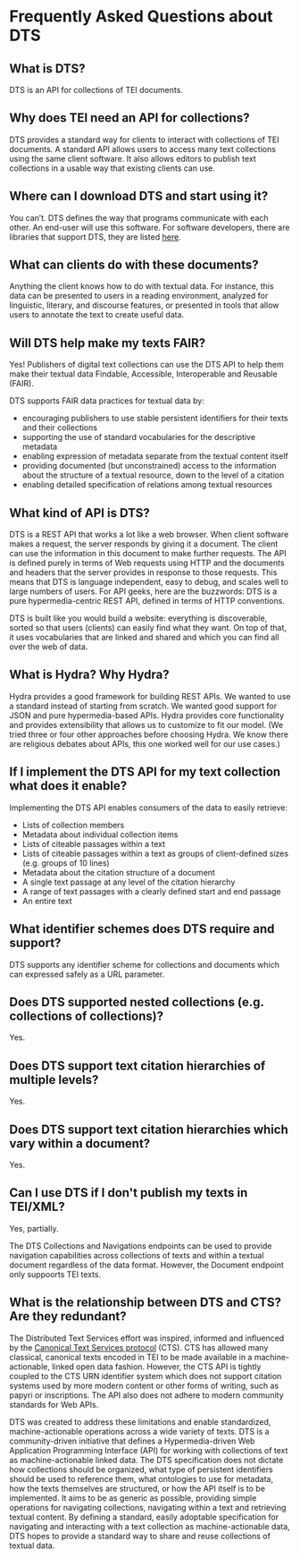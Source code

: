# Frequently Asked Questions about DTS

## What is DTS?

DTS is an API for collections of TEI documents.

## Why does TEI need an API for collections?

DTS provides a standard way for clients to interact with collections of TEI documents. A standard API allows users to access many text collections using the same client software. It also allows editors to publish text collections in a usable way that existing clients can use.

## Where can I download DTS and start using it?

You can’t.  DTS defines the way that programs communicate with each other. An end-user will use this software.  For software developers, there are libraries that support DTS, they are listed [here](../index.html#reference-implementations).

## What can clients do with these documents?

Anything the client knows how to do with textual data. For instance, this data can be presented to users in a reading environment, analyzed for linguistic, literary, and discourse features, or presented in tools that allow users to annotate the text to create useful data.

## Will DTS help make my texts FAIR?

Yes! Publishers of digital text collections can use the DTS API to help them make their textual data Findable, Accessible, Interoperable and Reusable (FAIR).

DTS supports FAIR data practices for textual data by:

* encouraging publishers to use stable persistent identifiers for their texts and their collections
* supporting the use of standard vocabularies for the descriptive metadata
* enabling expression of metadata separate from the textual content itself
* providing documented (but unconstrained) access to the information about the structure of a textual resource, down to the level of a citation 
* enabling detailed specification of relations among textual resources

## What kind of API is DTS?

DTS is a REST API that works a lot like a web browser.  When client software makes a request, the server responds by giving it a document.  The client can use the information in this document to make further requests. The API is defined purely in terms of Web requests using HTTP and the documents and headers that the server provides in response to those requests.  This means that DTS is language independent, easy to debug, and scales well to large numbers of users. For API geeks, here are the buzzwords: DTS is a pure hypermedia-centric REST API, defined in terms of HTTP conventions.  

DTS is built like you would build a website: everything is discoverable, sorted so that users (clients) can easily find what they want. On top of that, it uses vocabularies that are linked and shared and which you can find all over the web of data.

## What is Hydra?  Why Hydra?

Hydra provides a good framework for building REST APIs.  We wanted to use a standard instead of starting from scratch. We wanted good support for JSON and pure hypermedia-based APIs. Hydra provides core functionality and provides extensibility that allows us to customize to fit our model.  (We tried three or four other approaches before choosing Hydra.  We know there are religious debates about APIs, this one worked well for our use cases.)

## If I implement the DTS API for my text collection what does it enable?

Implementing the DTS API enables consumers of the data to easily retrieve:

* Lists of collection members
* Metadata about individual collection items
* Lists of citeable passages within a text
* Lists of citeable passages within a text as groups of client-defined sizes (e.g. groups of 10 lines)
* Metadata about the citation structure of a document
* A single text passage at any level of the citation hierarchy
* A range of text passages with a clearly defined start and end passage
* An entire text

## What identifier schemes does DTS require and support?

DTS supports any identifier scheme for collections and documents which can expressed safely as a URL parameter.

## Does DTS supported nested collections (e.g. collections of collections)?

Yes.

## Does DTS support text citation hierarchies of multiple levels?

Yes.

## Does DTS support text citation hierarchies which vary within a document?

Yes.

## Can I use DTS if I don't publish my texts in TEI/XML?

Yes, partially.

The DTS Collections and Navigations endpoints can be used to provide navigation capabilities across 
collections of texts and within a textual document regardless of the data format. However, the Document endpoint only suppoorts
TEI texts.

## What is the relationship between DTS and CTS? Are they redundant?

The Distributed Text Services effort was inspired, informed and influenced by the [Canonical Text Services protocol](http://cite-architecture.github.io/cts/) (CTS). CTS has allowed many classical, canonical texts encoded in TEI to be made available in a machine-actionable, linked open data fashion. However, the CTS API is tightly coupled to the CTS URN identifier system which does not support citation systems used by more modern content or other forms of writing, such as papyri or inscriptions. The API also does not adhere to modern community standards for Web APIs.

DTS was created to address these limitations and enable standardized, machine-actionable operations across a wide variety of texts. DTS is a community-driven initiative that defines a Hypermedia-driven Web Application Programming Interface (API) for working with collections of text as machine-actionable linked data. The DTS specification does not dictate how collections should be organized, what type of persistent identifiers should be used to reference them, what ontologies to use for metadata, how the texts themselves are structured, or how the API itself is to be implemented. It aims to be as generic as possible, providing simple operations for navigating collections, navigating within a text and retrieving textual content. By defining a standard, easily adoptable specification for navigating and interacting with a text collection as machine-actionable data, DTS hopes to provide a standard way to share and reuse collections of textual data.

